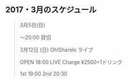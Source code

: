 ##  2017・3月のスケジュール
>
>
>
>
>
>
>
>
>
>
>
>
>
>
>
>
>
>
>
>
> 
>  
>
>
>
>
>
>

>
>
>
> 
>
>
>
>
>
>
>
>
>
>
>
>
>
> 3月5日(日)
> 
>
>
>
>
>
> 〜20:00 貸切
>
>
>
> 
> 
>
> 
>
>
>
>
>
>
> 
>  3月12日 (日)
>   Oh!Sharels ライブ
>
>
>    OPEN 18:00
>    LIVE Charge ¥2500+1ドリンク
>
>    1st 19:00
>    2nd 20:30
>
>
>
